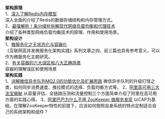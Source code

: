 **架构原理**    
1、[深入了解Redis内存模型](https://mp.weixin.qq.com/s?__biz=MzI4OTU3ODk3NQ==&mid=2247484846&idx=1&sn=ef579e409aadc308e7a11d91ae5a0271&scene=21&token=1998250413&lang=zh_CN#wechat_redirect)  
深入全面的介绍了Redis的数据存储结构和内存管理方式。  
2、[最强解析！条分缕析拆解现代网络负载均衡和代理技术](https://mp.weixin.qq.com/s?__biz=MzU0MTMyMDg1NQ==&mid=2247483781&idx=1&sn=c2a6b4eb2d3579c0c08b0e3e84458db3&scene=21&token=1998250413&lang=zh_CN#wechat_redirect)  
介绍了各种类型网络负载均衡技术的原理、作用和使用场景。   
**架构设计**   
1、[微服务化之无状态化与容器化](https://mp.weixin.qq.com/s?__biz=MzI1NzYzODk4OQ==&mid=2247484852&idx=1&sn=bf08e717f6d0b4dde432109753c00f36&scene=21&token=1998250413&lang=zh_CN#wechat_redirect)  
《互联网高并发微服务化架构实践》系列文章之四，前三篇也具有参考意义，可以作为微服务化主题研究。  
2、[有关容器的六大误区和八大正确场景](https://mp.weixin.qq.com/s?__biz=MzI1NzYzODk4OQ==&mid=2247484858&idx=1&sn=1b8c65da65285932cc44275e9c74a8cf&scene=21&token=1998250413&lang=zh_CN#wechat_redirect)  
容器的理解误区和使用场景    
**架构实践**  
1、[详解微信异步队列MQ2.0的功能优化及扩展思路](https://mp.weixin.qq.com/s?__biz=MjM5MDE0Mjc4MA==&mid=2650996009&idx=1&sn=558bd6e802da9f75c94eb3a9575e2523&chksm=bdbf057a8ac88c6c92cf747aafe66a14b22fbe5c28d2835fa2aeaf1869831f7cd3af833895c6&scene=21&key=797661f48a795748f06390b06982c0c86c80a3d5d144274b26c725171db24613791f6ce01906ccdf5f2ccd6744031c7bd9954842a50a6b726bb6ae8092f3ff2d0e33b31d20e16bfc997ac6db9cddd178&ascene=0&uin=MzQ3NDgzMDc1&devicetype=Windows%2010&version=62060728&lang=zh_CN&pass_ticket=4bVJyAgl+jzhtBfnttGwwqmAxMB1H5f+3/G5uxLxruG7sC5vqccCMIiutlJJvxb/&token=1998250413#wechat_redirect)
微信异步队列的升级打怪之类，如何同步消费速度、推拉模式的选择、负载均衡方式等。
2、[阿里高可用三大法宝揭秘](https://mp.weixin.qq.com/s?__biz=MzIxMzEzMjM5NQ==&mid=2651029560&idx=1&sn=437d90c61f84ea357c885dc8f94cea2b&scene=21&token=1998250413&lang=zh_CN#wechat_redirect)
从容量评估、全链路压测和流量控制三个方面简单介绍了阿里在高可用方面的实践心得。
3、[阿里巴巴为什么不用 ZooKeeper 做服务发现](https://mp.weixin.qq.com/s?__biz=MzI4MTY5NTk4Ng==&mid=2247489041&idx=1&sn=b58745994c0c98662e2330c966b5036f&source=41&scene=21&token=1998250413&lang=zh_CN#wechat_redirect)
以CAP为基础，在理解ZooKeeper特性的前提下，应该如何按照自身系统的特点定制适合自己的系统架构和组件？
